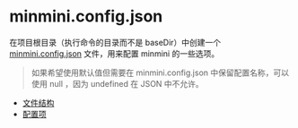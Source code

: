 # minmini.config.json

在项目根目录（执行命令的目录而不是 baseDir）中创建一个 <u>minmini.config.json</u> 文件，用来配置 minmini 的一些选项。

> 如果希望使用默认值但需要在 minmini.config.json 中保留配置名称，可以使用 null ，因为 undefined 在 JSON 中不允许。

- [文件结构](../../start/#文件结构)
- [配置项](../../config/)
